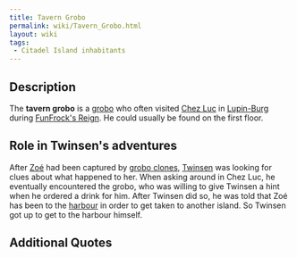 ```yaml
---
title: Tavern Grobo
permalink: wiki/Tavern_Grobo.html
layout: wiki
tags:
 - Citadel Island inhabitants
---
```


## Description

The **tavern grobo** is a [grobo](grobo "wikilink") who often visited
[Chez Luc](Chez_Luc "wikilink") in [Lupin-Burg](Lupin-Burg "wikilink")
during [FunFrock's Reign](FunFrock's_Reign "wikilink"). He could usually
be found on the first floor.

## Role in Twinsen's adventures

After [Zoé](Zoé "wikilink") had been captured by [grobo
clones](Clone "wikilink"), [Twinsen](Twinsen "wikilink") was looking for
clues about what happened to her. When asking around in Chez Luc, he
eventually encountered the grobo, who was willing to give Twinsen a hint
when he ordered a drink for him. After Twinsen did so, he was told that
Zoé has been to the [harbour](Citadel_Island_harbour "wikilink") in
order to get taken to another island. So Twinsen got up to get to the
harbour himself.

## Additional Quotes

